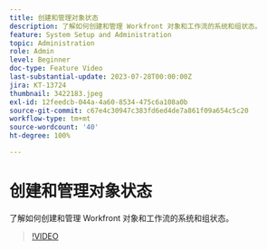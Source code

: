 ```yaml
---
title: 创建和管理对象状态
description: 了解如何创建和管理 Workfront 对象和工作流的系统和组状态。
feature: System Setup and Administration
topic: Administration
role: Admin
level: Beginner
doc-type: Feature Video
last-substantial-update: 2023-07-28T00:00:00Z
jira: KT-13724
thumbnail: 3422183.jpeg
exl-id: 12feedcb-044a-4a60-8534-475c6a108a0b
source-git-commit: c67e4c30947c383fd6ed4de7a861f09a654c5c20
workflow-type: tm+mt
source-wordcount: '40'
ht-degree: 100%

---
```


# 创建和管理对象状态

了解如何创建和管理 Workfront 对象和工作流的系统和组状态。

>[!VIDEO](https://video.tv.adobe.com/v/3451859/?learn=on&captions=chi_hans)
